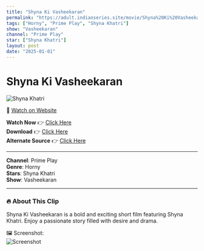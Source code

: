 ```yaml
---
title: "Shyna Ki Vasheekaran"
permalink: "https://adult.indianseries.site/movie/Shyna%20Ki%20Vasheekaran"
tags: ["Horny", "Prime Play", "Shyna Khatri"]
show: "Vasheekaran"
channel: "Prime Play"
star: ["Shyna Khatri"]
layout: post
date: "2025-01-01"
---
```


# Shyna Ki Vasheekaran

![Shyna Khatri](https://shorts.desisins.com/wp-content/uploads/2024/06/Shyna-Ki-Vasheekaran-PrimePlay-DesiSins.com_.jpg)

🔗 [Watch on Website](https://adult.indianseries.site/movie/Shyna%20Ki%20Vasheekaran)

**Watch Now** 👉 [Click Here](https://adult.indianseries.site/movie/Shyna%20Ki%20Vasheekaran)  
**Download** 👉 [Click Here](https://adult.indianseries.site/movie/Shyna%20Ki%20Vasheekaran)  
**Alternate Source** 👉 [Click Here](https://adult.indianseries.site/movie/Shyna%20Ki%20Vasheekaran)

---

**Channel**: Prime Play  
**Genre**: Horny  
**Stars**: Shyna Khatri  
**Show**: Vasheekaran

---

### 🔥 About This Clip

Shyna Ki Vasheekaran is a bold and exciting short film featuring Shyna Khatri. Enjoy a passionate story filled with desire and drama.
 
🖼️ Screenshot:  
![Screenshot](https://shorts.desisins.com/wp-content/uploads/2024/06/Shyna-Ki-Vasheekaran-PrimePlay-DesiSins.com_.jpg)
